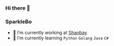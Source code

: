 ### Hi there 👋

<!--
**SparkleBo/SparkleBo** is a ✨ _special_ ✨ repository because its `README.md` (this file) appears on your GitHub profile.

Here are some ideas to get you started:

- 🔭 I’m currently working on ...
- 🌱 I’m currently learning ...
- 👯 I’m looking to collaborate on ...
- 🤔 I’m looking for help with ...
- 💬 Ask me about ...
- 📫 How to reach me: ...
- 😄 Pronouns: ...
- ⚡ Fun fact: ...
-->

### SparkleBo


- 🔭 I’m currently working at [Shanbay](https://www.shanbay.com)
- 🌱 I’m currently learning `Python` `Golang` `Java` `C#`
